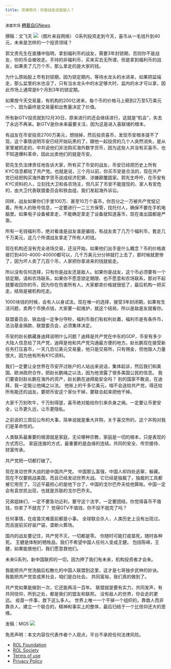 ```yaml
---
title: 灵魂挎问：你是战友还是敌人？
---
```

`澳喜农场` [轉載自GNews](https://gnews.org/zh-hans/1693743/)

撰稿：文飞天
![](https://assets.gnews.org/wp-content/uploads/2021/11/灵魂拷问.jpg)（图片来自网络）
G系列投资走到今天，喜币从一毛钱升到40元，未来是怎样的一个投资领域？

郭文贵先生在直播中指明，拿到福利币的战友，需要3年封锁期，否则你不是战友，你的币会被收走。手持的非福利币，买来买去无所谓，但是拿到福利币的战友，如果卖了几万个币，那么拿走的是大家的钱。

为什么原始股上市有封锁期，因为锁定期内，等待水龙头的水进来，如果把盆端走，那么盆里的水也没了，只有当水龙头中的水足够大时，盆内的水才可以拿，因此市场上通常是6个月到3年的锁定期。

如果按今天交易量，有机构的200亿进来，每个币的价格马上砸到2万至5万美元一个，因为最终是交易量和出售量决定了价值。

所有新GTV投资就到12月30日，原来进行的还会继续进行，这就是“机会”，失去了永远不再来。新GTV是你未来最要关注，因为这是进入喜联储的根本。

有战友在币安投资2700万美元，想抛掉，然后投资喜币，发现币安根本提不了现，这个事情说明币安已经开始玩黑的了，跟他一起投资的几个人突然消失，是从家里被抓走的，中共说他们非法购买海外数字货币，因为这些人并没有买喜币，也不知道爆料革命，因此出卖他们的就是币安。

郭先生负法律责任地告诉大家，所有买了币安的战友，币安已经把历史上所有KYC信息都给了共产党。也就是说，三个月以前，你买币安是合法的，现在共产党已经把购买海外数字货币说成经济犯罪、涉嫌颠覆国家。郭先生呼吁，在币安有KYC资料的人，立刻找大卫和各农场主，但凡买了币安不能提现的、家人有安危的，由大卫代表联盟委员会和铁血组，我们发起海外诉讼。

同样，战友如果你们手里100万、甚至10万个喜币，你百分之一万被共产党惦记着。所有人的账号信息，一定要进行一二三方保管，找托付人，确保不要在手机电脑里。如果电子设备被拿走，不能确定拿走了设备就知道喜币，现在谁出国都是严查。

所有一毛钱福利币，绝对看谁是战友谁是骗钱，有战友卖了几万个福利币，套走几千万美元，这几个所谓战友拿走了所有人的钱。

现在机构还没有完全进场交易，还没开始，如果他们出手是什么概念？币的价格直接打到400-4000-40000都可以，几千万美元分分钟就打上去了，那时候就更惨了，因为坏人卖了几百个币，人家把你拿进来的钱就偷走。

所以没有任何选择，只有你是战友还是敌人。如果你是战友，这个币必须要有一个锁定期，请和农场联系，如果你不愿意锁定期限、也不愿意和农场联系，那对不起就要收回你的币，因为你在伤害所有人，大家都卖价格就很低了，最后机构一把买走，结局是被机构吃走。

1000块钱的时候，会有人以身试法，现在唯一的选择，接受3年封闭期，如果有生活问题，卖两个币换点钱，大家要一起维护，就这个结局，所以是敌是友就看你。

联盟委员会、铁血组一定争分夺秒，福利币我们有权利处置，福利币是有条件币，法治基金捐款、联盟委员会，必须集体决定。

币安的赵长鹏藏身迪拜说明什么问题？迪拜是共产党在中东的GDP，币安有多少大陆人信息给了共产党，迪拜是他和共产党沟通最方便的地方。赵长鹏现在接受新任务打压喜币，一天几百亿美元交易量，他只是交易所，只有佣金，但他毁人力量很大，因为他有所有KYC资料。

我们一定要让全世界在币安开过账户的人站出来说话，集体起诉，然后我们和美国、欧洲政府合作，把赵长鹏绳之以法，因为他泄露了很多美国公民的信息。 我们要查封赵长鹏在海外的资产，赵长鹏在迪拜能安全吗？ 别的国家不敢说，在迪拜，我一定能让他绳之以法。 他账上的千多亿美元，咱不会送给共产党，得还给所有能还的战友。要把币安这个家伙干掉，要联合起来把他干掉。

大家千万别吹牛，千万别得瑟，喜币绝对能给你引来杀身之祸。一定要让币更安全，让币更久远，让币更隐私。

之前说的三周后公布的大事，简单说就是重大并购，关于喜交所的，这个并购对我们是革命性的。

人类联系最重要的根源就是家庭，无论哪种宗教，家庭是一切的根本，只是表现的方式而已。 家庭连接的方式，最重要的是血缘的连结。共同的安全、传宗接待、财富传承。

共产党把一切都打破了。

现在发动世界大战的是中国共产党。 中国那么富强，中国人却四处逃窜，躲藏。 现在不仅要挑战美国，而且已经发动世界大战。 它已经是独裁了，独裁的工具都被它用完了。习近平最担心的是他下台了，中国的戈尔巴乔夫给他算账。中国一定会有袁世凯出现，也就是苏联的戈尔巴乔夫。

兄弟姐妹们，一定不要急功近利，要守这个法字，一定要团结。你觉得喜币不值钱，你卖了不就完了？ 觉得GTV不值钱，你不投不就完了吗？

任何事情，在疫苗灾难面前都是小事。 全球联合杀人，人类历史上没有出现过。 而且提前买好装尸袋，垄断火葬场。

国内的战友要记住，共产党不灭，一切都是零。 你随时可能打疫苗死，随时各种死。 王健是体制的牺牲品，我们不希望中国人任何人变成王健。 包括陈峰，王健，如果能救他们，我们愿意救他们。

未来G系列，新中国联邦的一切，因为押了我们有未来，机构投资者才会来。

我能把共产党洗脑后松散化的中国人联盟到这里，这才是七哥独步武林的妙诀。 我能把共产党变成黑社会，咱们是白社会。 共同富裕，我们真的做到了。

共产党如果能做到一次，它还能再活一百年。 联盟就是要有实力，共同发声，有共同信仰，所到之处，都是我们的盟友和联邦。 没有敌人的世界，你会走的更远。 疫苗一件事，救下这么多人。 世界上唯一一个干掉一个组织的，靠救人而非靠杀人，建立一个联合的，精神和事实上的整体，最后归结于一个比信仰还大的思维。

发稿：MG5
![](https://assets.gnews.org/wp-content/uploads/2021/11/澳喜图标2-1-3.jpg)
 

免责声明：本文内容仅代表作者个人观点，平台不承担任何法律风险。

- [ROL Foundation](https://rolfoundation.org/)
- [ROL Society](https://rolsociety.org/)
- [Terms of use](https://gnews.org/terms-of-use-3/)
- [Privacy Policy](https://gnews.org/privacy-policy/)

